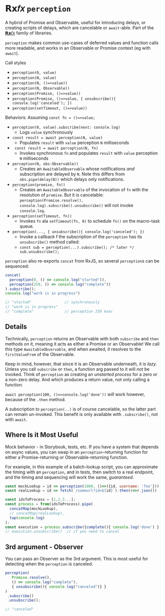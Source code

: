 # 𝗥𝘅𝑓𝑥 `perception`

A hybrid of Promise and Observable, useful for introducing delays, or creating scripts of delays, which are cancelable or `await`-able. Part of the [𝗥𝘅𝑓𝑥](https://github.com/deanrad/rxfx) family of libraries.

`perception` makes common use-cases of deferred values and function calls more readable, and works in an Observable or Promise context (eg with `await`).


Call styles
- `perception(0, value)`
- `perception(N, value)`
- `perception(N, ()=>value)) `
- `perception(N, Observable))`         
- `perception(Promise, ()=>value))`
- `perception(Promise, ()=>value, { unsubscribe(){ console.log('canceled'); })`
- `perception(setTimeout, ()=>value))`

Behaviors:
Assuming `const fn = ()=>value;`

- `perception(0, value).subscribe(next: console.log)`
  - Logs `value` synchronously
- `const result = await perception(N, value)`
  - Populates `result` with `value` perception `N` milliseconds
- ` const result = await perception(N, fn)`
  - Invokes synchronous `fn` and populates `result` with `value` perception `N` milliseconds
- `perception(N, obs:Observable))`         
  - Creates an `AwaitableObservable` whose notifications _and_ subscription are delayed by `N`. Note this differs from `obs.pipe(delay(N))` which delays only notifications.
- `perception(promise, fn))`
  - Creates an `AwaitableObservable` of the invocation of `fn` with the resolution of `promise`. But it is cancelable: `perception(Promise.resolve(), console.log).subscribe().unsubscribe()` will not invoke `console.log`.
- `perception(setTimeout, fn))`
  - Invokes `fn` ala `setTimeout(fn, 0)` to schedule `fn()` on the macro-task queue. 
- `perception(..., { unsubscribe(){ console.log('canceled'); })`
  - Invoke a callback f the subscription of the `perception` has its `unsubscribe()` method called: 
  - `const sub = perception(...).subscribe(); /* later */ sub.unsubscribe();`

`perception` also re-exports `concat` from RxJS, so several `perception`s can be sequenced:

```js
concat(
  perception(0, () => console.log("started")),
  perception(250, () => console.log("complete"))
).subscribe();
console.log("work is in progress")

// "started"               // synchronously
// "work is in progress" 
// "complete"              // perception 250 msec
```

## Details

Technically, `perception` returns an Observable with both `subscribe` and `then` methods on it, meaning it acts as either a Promise or an Observable! We call this type `AwaitableObservable`, and when awaited, it resolves to the `firstValueFrom` of the Observable.

Keep in mind, however, that since it is an Observable underneath, it is _lazy_. Unless you call `subscribe` or `then`, a function arg passed to it will _not_ be invoked. Think of `perception` as creating an _unstarted process_ for a zero or a non-zero delay. And which produces a return value, not only calling a function.

`await perception(100, ()=>console.log('done'))` _will_ work however, because of the `.then` method.

A subscription to `perception(..)` is of course cancelable, so the latter part can remain un-invoked. This benefit is only available with `.subscribe()`, not with `await`.

## Where Is it Most Useful

Mock behavior - in Storybook, tests, etc. If you have a system that depends on async values, you can swap in an `perception`-returning function for either a Promise-returning or Observable-returning function.

For example, in this example of a batch-lookup script, you can approximate the timing with an `perception`, and in tests, then switch to a real endpoint, and the timing and sequencing will work the same, _guaranteed_.

```js
const mockLookup = id => perception(1000, ()=>({id, username: 'foo'}));
const realLookup = id => fetch(`/someurl?id=${id}`).then(r=>r.json())

const idsToProcess = [1,2,3...];
const process = from(idsToProcess).pipe(
  concatMap(mockLookup),
  // concatMap(realLookup),
  tap(console.log)
);
const execution = process.subscribe({complete(){ console.log('done') });
// execution.unsubscribe()  // if you need to cancel
```

## 3rd argument - Observer

You can pass an Observer as the 3rd argument. This is most useful for detecting when the `perception` is canceled.

```js
perception(
   Promise.resolve(),
   () => console.log("complete"),
   { unsubscribe(){ console.log("canceled")} }
)
 .subscribe()  
 .unsubscribe();

// "canceled"
```
